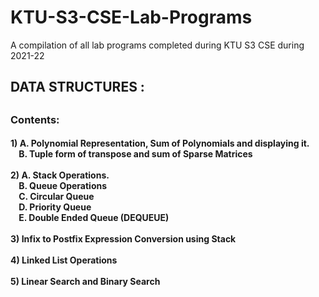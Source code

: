 # KTU-S3-CSE-Lab-Programs
<p>A compilation of all lab programs completed during KTU S3 CSE during 2021-22</p>

<h2>DATA STRUCTURES :<h2/> 
<h3> Contents:</h3>
<h4>1) A. Polynomial Representation, Sum of Polynomials and displaying it.<br/>&nbsp;&nbsp;&nbsp;&nbsp;B. Tuple form of transpose and sum of Sparse Matrices</br><br/>2) A. Stack Operations.<br/>&nbsp;&nbsp;&nbsp;&nbsp;B. Queue Operations</br>&nbsp;&nbsp;&nbsp;&nbsp;C. Circular Queue<br/>&nbsp;&nbsp;&nbsp;&nbsp;D. Priority Queue<br/>&nbsp;&nbsp;&nbsp;&nbsp;E. Double Ended Queue (DEQUEUE)<br/><br/>3) Infix to Postfix Expression Conversion using Stack<br/><br/>4) Linked List Operations<br/><br/>5) Linear Search and Binary Search<br/><br/>
</h4>
